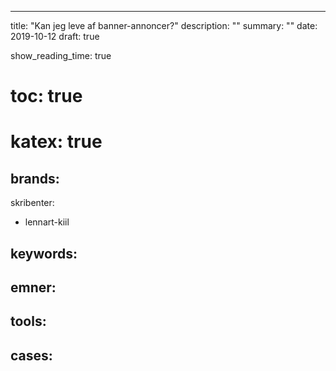 ---
title: "Kan jeg leve af banner-annoncer?"
description: ""
summary: ""
date: 2019-10-12
draft: true


show_reading_time: true

# toc: true
# katex: true



brands:
  -


skribenter:
  - lennart-kiil

keywords:
  -

emner:
  -

tools:
  -

cases:
  -
